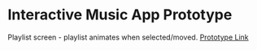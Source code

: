 # Interactive Music App Prototype

Playlist screen - playlist animates when selected/moved. [Prototype Link](https://framer.cloud/YwSEi)


